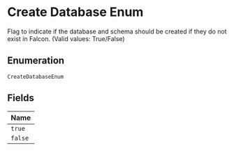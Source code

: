 
# Create Database Enum

Flag to indicate if the database and schema should be created if they do not exist in Falcon. (Valid values: True/False)

## Enumeration

`CreateDatabaseEnum`

## Fields

| Name |
|  --- |
| `true` |
| `false` |

